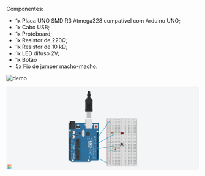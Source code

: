 Componentes:

- 1x Placa UNO SMD R3 Atmega328 compatível com Arduino UNO;
- 1x Cabo USB;
- 1x Protoboard;
- 1x Resistor de 220Ω;
- 1x Resistor de 10 kΩ;
- 1x LED difuso 2V;
- 1x Botão
- 5x Fio de jumper macho-macho.

![demo](./demo.gif)

![project](./project.png)